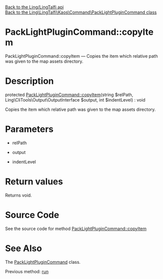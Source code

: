 [Back to the Ling/LingTalfi api](https://github.com/lingtalfi/LingTalfi/blob/master/doc/api/Ling/LingTalfi.md)<br>
[Back to the Ling\LingTalfi\Kaos\Command\PackLightPluginCommand class](https://github.com/lingtalfi/LingTalfi/blob/master/doc/api/Ling/LingTalfi/Kaos/Command/PackLightPluginCommand.md)


PackLightPluginCommand::copyItem
================



PackLightPluginCommand::copyItem — Copies the item which relative path was given to the map assets directory.




Description
================


protected [PackLightPluginCommand::copyItem](https://github.com/lingtalfi/LingTalfi/blob/master/doc/api/Ling/LingTalfi/Kaos/Command/PackLightPluginCommand/copyItem.md)(string $relPath, Ling\CliTools\Output\OutputInterface $output, int $indentLevel) : void




Copies the item which relative path was given to the map assets directory.




Parameters
================


- relPath

    

- output

    

- indentLevel

    


Return values
================

Returns void.








Source Code
===========
See the source code for method [PackLightPluginCommand::copyItem](https://github.com/lingtalfi/LingTalfi/blob/master/Kaos/Command/PackLightPluginCommand.php#L121-L142)


See Also
================

The [PackLightPluginCommand](https://github.com/lingtalfi/LingTalfi/blob/master/doc/api/Ling/LingTalfi/Kaos/Command/PackLightPluginCommand.md) class.

Previous method: [run](https://github.com/lingtalfi/LingTalfi/blob/master/doc/api/Ling/LingTalfi/Kaos/Command/PackLightPluginCommand/run.md)<br>

